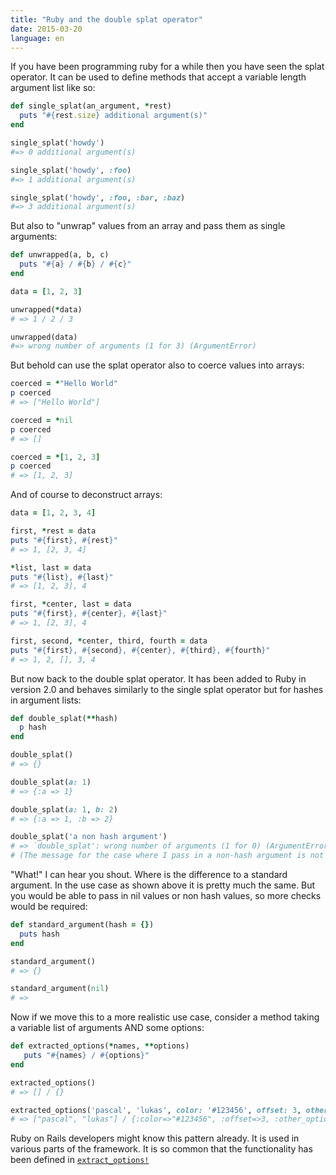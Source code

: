 ```yaml
---
title: "Ruby and the double splat operator"
date: 2015-03-20
language: en
---
```


If you have been programming ruby for a while then you have seen the splat operator. It can be used to define methods that accept a variable length argument list like so:

```ruby
def single_splat(an_argument, *rest)
  puts "#{rest.size} additional argument(s)" 
end

single_splat('howdy')
#=> 0 additional argument(s)

single_splat('howdy', :foo)
#=> 1 additional argument(s)

single_splat('howdy', :foo, :bar, :baz)
#=> 3 additional argument(s)
```

But also to "unwrap" values from an array and pass them as single arguments:

```ruby
def unwrapped(a, b, c)
  puts "#{a} / #{b} / #{c}"
end

data = [1, 2, 3]

unwrapped(*data)
# => 1 / 2 / 3

unwrapped(data)
#=> wrong number of arguments (1 for 3) (ArgumentError)
```

But behold can use the splat operator also to coerce values into arrays:

```ruby
coerced = *"Hello World"
p coerced
# => ["Hello World"]

coerced = *nil
p coerced
# => []

coerced = *[1, 2, 3]
p coerced
# => [1, 2, 3]
```

And of course to deconstruct arrays:

```ruby
data = [1, 2, 3, 4]

first, *rest = data
puts "#{first}, #{rest}"
# => 1, [2, 3, 4]

*list, last = data
puts "#{list}, #{last}"
# => [1, 2, 3], 4

first, *center, last = data
puts "#{first}, #{center}, #{last}"
# => 1, [2, 3], 4

first, second, *center, third, fourth = data
puts "#{first}, #{second}, #{center}, #{third}, #{fourth}"
# => 1, 2, [], 3, 4
```

But now back to the double splat operator. It has been added to Ruby in version 2.0 and behaves similarly to the single splat operator but for hashes in argument lists:

```ruby
def double_splat(**hash)
  p hash
end

double_splat()
# => {}

double_splat(a: 1)
# => {:a => 1}

double_splat(a: 1, b: 2)
# => {:a => 1, :b => 2}

double_splat('a non hash argument')
# => `double_splat': wrong number of arguments (1 for 0) (ArgumentError)
# (The message for the case where I pass in a non-hash argument is not very helpful I'd say)
```

"What!" I can hear you shout. Where is the difference to a standard argument. In the use case as shown above it is pretty much the same. But you would be able to pass in nil values or non hash values, so more checks would be required:

```ruby
def standard_argument(hash = {})
  puts hash
end

standard_argument()
# => {}

standard_argument(nil)
# =>
```

Now if we move this to a more realistic use case, consider a method taking a variable list of arguments AND some options:

```ruby
def extracted_options(*names, **options)
   puts "#{names} / #{options}"
end

extracted_options()
# => [] / {}

extracted_options('pascal', 'lukas', color: '#123456', offset: 3, other_option: :foo)
# => ["pascal", "lukas"] / {:color=>"#123456", :offset=>3, :other_option=>:foo}
```

Ruby on Rails developers might know this pattern already. It is used in various parts of the framework. It is so common that the functionality has been defined in [`extract_options!`](http://apidock.com/rails/Array/extract_options%21)
